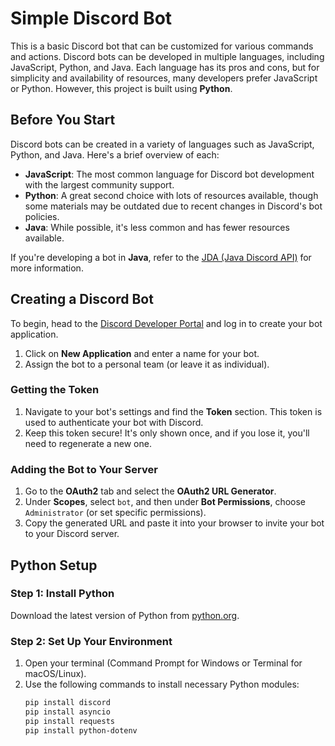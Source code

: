 # Simple Discord Bot

This is a basic Discord bot that can be customized for various commands and actions. Discord bots can be developed in multiple languages, including JavaScript, Python, and Java. Each language has its pros and cons, but for simplicity and availability of resources, many developers prefer JavaScript or Python. However, this project is built using **Python**.

## Before You Start

Discord bots can be created in a variety of languages such as JavaScript, Python, and Java. Here's a brief overview of each:
- **JavaScript**: The most common language for Discord bot development with the largest community support.
- **Python**: A great second choice with lots of resources available, though some materials may be outdated due to recent changes in Discord's bot policies.
- **Java**: While possible, it's less common and has fewer resources available.

If you're developing a bot in **Java**, refer to the [JDA (Java Discord API)](https://github.com/discord-jda/JDA) for more information.

## Creating a Discord Bot

To begin, head to the [Discord Developer Portal](https://discord.com/developers/applications) and log in to create your bot application.
1. Click on **New Application** and enter a name for your bot.
2. Assign the bot to a personal team (or leave it as individual).

### Getting the Token
1. Navigate to your bot's settings and find the **Token** section. This token is used to authenticate your bot with Discord.
2. Keep this token secure! It's only shown once, and if you lose it, you'll need to regenerate a new one.

### Adding the Bot to Your Server
1. Go to the **OAuth2** tab and select the **OAuth2 URL Generator**.
2. Under **Scopes**, select `bot`, and then under **Bot Permissions**, choose `Administrator` (or set specific permissions).
3. Copy the generated URL and paste it into your browser to invite your bot to your Discord server.

## Python Setup

### Step 1: Install Python
Download the latest version of Python from [python.org](https://www.python.org/downloads/).

### Step 2: Set Up Your Environment
1. Open your terminal (Command Prompt for Windows or Terminal for macOS/Linux).
2. Use the following commands to install necessary Python modules:
   ```bash
   pip install discord
   pip install asyncio
   pip install requests
   pip install python-dotenv
